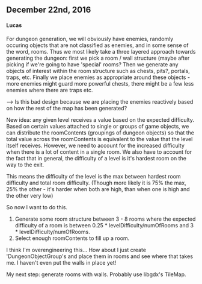 ## December 22nd, 2016
#### Lucas

For dungeon generation, we will obviously have enemies, randomly occuring objects that are not classified as enemies,
and in some sense of the word, rooms. Thus we most likely take a three layered approach towards generating the dungeon:
first we pick a room / wall structure (maybe after picking if we're going to have 'special' rooms? Then we generate any
objects of interest within the room structure such as chests, pits?, portals, traps, etc. Finally we place enemies as
appropriate around these objects - more enemies might guard more powerful chests, there might be a few less enemies where
there are traps etc.

--> Is this bad design because we are placing the enemies reactively based on how the rest of the map has been generated?

New idea: any given level receives a value based on the expected difficulty. Based on certain values attached to single
or groups of game objects, we can distribute the roomContents (groupings of dungeon objects) so that the total value
across the roomContents is equivalent to the value that the level itself receives. However, we need to account for the
increased difficulty when there is a lot of content in a single room. We also have to account for the fact that in
general, the difficulty of a level is it's hardest room on the way to the exit.

This means the difficulty of the level is the max between hardest room difficulty and total room difficulty.
(Though more likely it is 75% the max, 25% the other - it's harder when both are high, than when one is high and
the other very low)

So now I want to do this.

1. Generate some room structure between 3 - 8 rooms where the expected difficulty of a room is between
0.25 * levelDifficulty/numOfRooms and 3 * levelDifficulty/numOfRooms.
2. Select enough roomContents to fill up a room.

I think I'm overengineering this... How about I just create 'DungeonObjectGroup's and place them in rooms and see where
that takes me. I haven't even put the walls in place yet!

My next step: generate rooms with walls. Probably use libgdx's TileMap.

